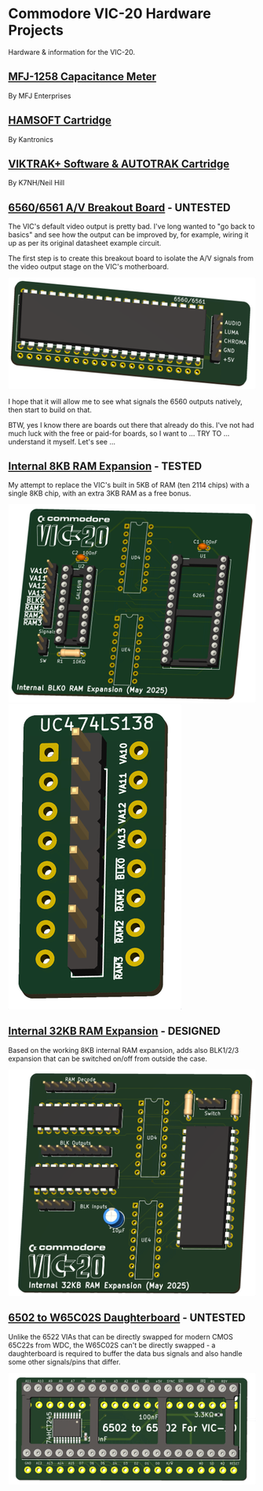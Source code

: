 # Commodore VIC-20 Hardware Projects
Hardware &amp; information for the VIC-20.<br>

## [MFJ-1258 Capacitance Meter](/MFJ-1258/)
By MFJ Enterprises<br>

## [HAMSOFT Cartridge](/HAMSOFT/)
By Kantronics<br>

## [VIKTRAK+ Software & AUTOTRAK Cartridge](/VIKTRAK/)
By K7NH/Neil Hill<br>

## [6560/6561 A/V Breakout Board](/VIC_6560/) - UNTESTED
The VIC's default video output is pretty bad.  I've long wanted to "go back to basics" and see how the output can be improved by, for example, wiring it up as per its original datasheet example circuit.<br>

The first step is to create this breakout board to isolate the A/V signals from the video output stage on the VIC's motherboard.<br>

![3D view of breakout board](/VIC_6560/VIC_AV_Breakout_3D.png)

I hope that it will allow me to see what signals the 6560 outputs natively, then start to build on that.<br>

BTW, yes I know there are boards out there that already do this.  I've not had much luck with the free or paid-for boards, so I want to ... TRY TO ... understand it myself.  Let's see ...

## [Internal 8KB RAM Expansion](/Internal_8KB/) - TESTED
My attempt to replace the VIC's built in 5KB of RAM (ten 2114 chips) with a single 8KB chip, with an extra 3KB RAM as a free bonus.

![3D view of RAM upgrade board](/Internal_8KB/Images/VIC-20_BLK0_RAM_Expansion.png)
![3D view of 74LS138 board](/Internal_8KB/Images/VIC-20_BLK0_RAM_Expansion_74LS138.png)

## [Internal 32KB RAM Expansion](/Internal_32KB/) - DESIGNED
Based on the working 8KB internal RAM expansion, adds also BLK1/2/3 expansion that can be switched on/off from outside the case.

![3D view of RAM upgrade board](/Internal_32KB/Images/VIC-20_Internal_32KB.png)

## [6502 to W65C02S Daughterboard](/6502-to-65C02/) - UNTESTED
Unlike the 6522 VIAs that can be directly swapped for modern CMOS 65C22s from WDC, the W65C02S can't be directly swapped - a daughterboard is required to buffer the data bus signals and also handle some other signals/pins that differ.

![3D view of 65C02S daughterboard](/6502-to-65C02/Images/6502-to-65C02S_3D.png)

